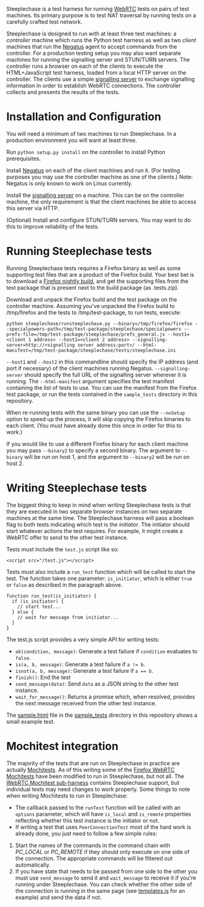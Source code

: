 Steeplechase is a test harness for running [WebRTC] tests on pairs of test machines. Its primary purpose is to test NAT traversal by running tests on a carefully crafted test network.

Steeplechase is designed to run with at least three test machines: a _controller_ machine which runs the Python test harness as well as two _client_ machines that run the [Negatus] agent to accept commands from the controller. For a production testing setup you may also want separate machines for running the signalling server and STUN/TURN servers. The controller runs a browser on each of the clients to execute the HTML+JavaScript test harness, loaded from a local HTTP server on the controller. The clients use a simple [signalling server] to exchange signalling information in order to establish WebRTC connections. The controller collects and presents the results of the tests.

Installation and Configuration
==============================
You will need a minimum of two machines to run Steeplechase. In a production environment you will want at least three.

Run `python setup.py install` on the controller to install Python prerequisites.

Install [Negatus] on each of the client machines and run it. (For testing purposes you may use the controller machine as one of the clients.) Note: Negatus is only known to work on Linux currently.

Install the [signalling server] on a machine. This can be on the controller machine, the only requirement is that the client machines be able to access this server via HTTP.

(Optional) Install and configure STUN/TURN servers. You may want to do this to improve reliability of the tests.

Running Steeplechase tests
==========================

Running Steeplechase tests requires a Firefox binary as well as some supporting test files that are a product of the Firefox build. Your best bet is to download a [Firefox nightly build], and get the supporting files from the test package that is present next to the build package (as .tests.zip).

Download and unpack the Firefox build and the test package on the controller machine. Assuming you've unpacked the Firefox build to /tmp/firefox and the tests to /tmp/test-package, to run tests, execute:

    python steeplechase/runsteeplechase.py --binary=/tmp/firefox/firefox --specialpowers-path=/tmp/test-package/steeplechase/specialpowers --prefs-file=/tmp/test-package/steeplechase/prefs_general.js --host1=<client 1 address> --host2=<client 2 address> --signalling-server=http://<signalling server address:port>/ --html-manifest=/tmp/test-package/steeplechase/tests/steeplechase.ini

`--host1` and `--host2` in this commandline should specify the IP address (and port if necessary) of the client machines running Negatus. `--signalling-server` should specify the full URL of the signalling server wherever it is running. The `--html-manifest` argument specifies the test manifest containing the list of tests to use. You can use the manifest from the Firefox test package, or run the tests contained in the `sample_tests` directory in this repository.

When re-running tests with the same binary you can use the `--noSetup` option to speed up the process, it will skip copying the Firefox binaries to each client. (You must have already done this once in order for this to work.)

If you would like to use a different Firefox binary for each client machine you may pass `--binary2` to specify a second binary. The argument to `--binary` will be run on host 1, and the argument to `--binary2` will be run on host 2.

Writing Steeplechase tests
==========================

The biggest thing to keep in mind when writing Steeplechase tests is that they are executed in two separate browser instances on two separate machines at the same time. The Steeplechase harness will pass a boolean flag to both tests indicating which test is the _initiator_. The initiator should start whatever actions the test requires. For example, it might create a WebRTC offer to send to the other test instance.

Tests must include the `test.js` script like so:

    <script src="/test.js"></script>

Tests must also include a `run_test` function which will be called to start the test. The function takes one parameter: `is_initiator`, which is either `true` or `false` as described in the paragraph above.

    function run_test(is_initiator) {
      if (is_initiator) {
        // start test...
      } else {
        // wait for message from initiator...
      }
    }

The test.js script provides a very simple API for writing tests:
* `ok(condition, message)`: Generate a test failure if `condition` evaluates to `false`.
* `is(a, b, message)`: Generate a test failure if `a != b`.
* `isnot(a, b, message)`: Generate a test failure if `a == b`.
* `finish()`: End the test
* `send_message(data)`: Send `data` as a JSON string to the other test instance.
* `wait_for_message()`: Returns a promise which, when resolved, provides the next message received from the other test instance.

The [sample.html] file in the [sample_tests] directory in this repository shows a small example test.

Mochitest integration
=====================

The majority of the tests that are run on Steeplechase in practice are actually [Mochitests]. As of this writing some of the [Firefox WebRTC Mochitests] have been modified to run in Steeplechase, but not all. The [WebRTC Mochitest sub-harness] contains Steeplechase support, but individual tests may need changes to work properly. Some things to note when writing Mochitests to run in Steeplechase:
* The callback passed to the `runTest` function will be called with an `options` parameter, which will have `is_local` and `is_remote` properties reflecting whether this test instance is the initiator or not.
* If writing a test that uses `PeerConnectionTest` most of the hard work is already done, you just need to follow a few simple rules:
1. Start the names of the commands in the command chain with _PC_LOCAL_ or _PC_REMOTE_ if they should only execute on one side of the connection. The appropriate commands will be filtered out automatically.
2. If you have state that needs to be passed from one side to the other you must use `send_message` to send it and `wait_message` to receive it if you're running under Steeplechase. You can check whether the other side of the connection is running in the same page (see [templates.js] for an example) and send the data if not.

[WebRTC]: http://www.webrtc.org/
[Negatus]: https://github.com/mozilla/Negatus
[signalling server]: https://github.com/luser/simplesignalling
[Firefox nightly build]: http://ftp.mozilla.org/pub/mozilla.org/firefox/nightly/latest-mozilla-central/
[sample.html]: sample_tests/sample.html
[sample_tests]: sample_tests/
[Mochitests]: https://developer.mozilla.org/en-US/docs/Mochitest
[Firefox WebRTC Mochitests]: http://mxr.mozilla.org/mozilla-central/source/dom/media/tests/mochitest/
[WebRTC Mochitest sub-harness]: http://mxr.mozilla.org/mozilla-central/source/dom/media/tests/mochitest/head.js
[templates.js]: http://mxr.mozilla.org/mozilla-central/source/dom/media/tests/mochitest/templates.js

